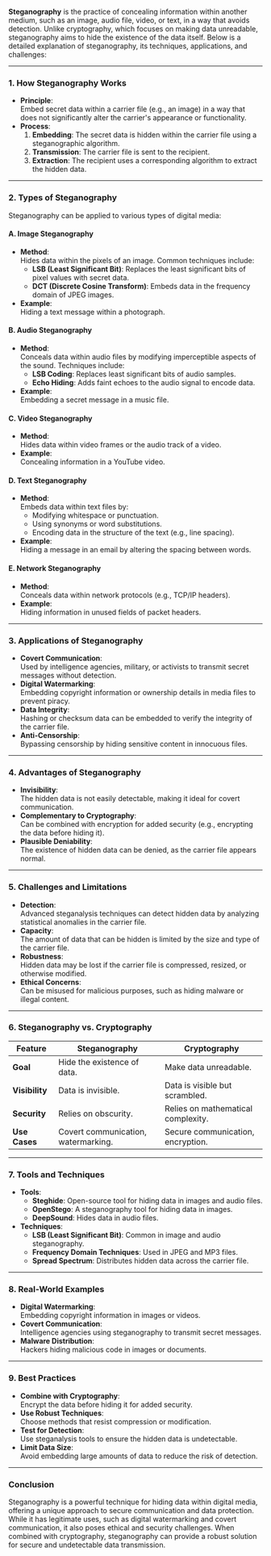 **Steganography** is the practice of concealing information within another medium, such as an image, audio file, video, or text, in a way that avoids detection. Unlike cryptography, which focuses on making data unreadable, steganography aims to hide the existence of the data itself. Below is a detailed explanation of steganography, its techniques, applications, and challenges:

---

### **1. How Steganography Works**
- **Principle**:  
  Embed secret data within a carrier file (e.g., an image) in a way that does not significantly alter the carrier's appearance or functionality.  
- **Process**:  
  1. **Embedding**: The secret data is hidden within the carrier file using a steganographic algorithm.  
  2. **Transmission**: The carrier file is sent to the recipient.  
  3. **Extraction**: The recipient uses a corresponding algorithm to extract the hidden data.  

---

### **2. Types of Steganography**
Steganography can be applied to various types of digital media:

#### **A. Image Steganography**
- **Method**:  
  Hides data within the pixels of an image. Common techniques include:  
  - **LSB (Least Significant Bit)**: Replaces the least significant bits of pixel values with secret data.  
  - **DCT (Discrete Cosine Transform)**: Embeds data in the frequency domain of JPEG images.  
- **Example**:  
  Hiding a text message within a photograph.  

#### **B. Audio Steganography**
- **Method**:  
  Conceals data within audio files by modifying imperceptible aspects of the sound. Techniques include:  
  - **LSB Coding**: Replaces least significant bits of audio samples.  
  - **Echo Hiding**: Adds faint echoes to the audio signal to encode data.  
- **Example**:  
  Embedding a secret message in a music file.  

#### **C. Video Steganography**
- **Method**:  
  Hides data within video frames or the audio track of a video.  
- **Example**:  
  Concealing information in a YouTube video.  

#### **D. Text Steganography**
- **Method**:  
  Embeds data within text files by:  
  - Modifying whitespace or punctuation.  
  - Using synonyms or word substitutions.  
  - Encoding data in the structure of the text (e.g., line spacing).  
- **Example**:  
  Hiding a message in an email by altering the spacing between words.  

#### **E. Network Steganography**
- **Method**:  
  Conceals data within network protocols (e.g., TCP/IP headers).  
- **Example**:  
  Hiding information in unused fields of packet headers.  

---

### **3. Applications of Steganography**
- **Covert Communication**:  
  Used by intelligence agencies, military, or activists to transmit secret messages without detection.  
- **Digital Watermarking**:  
  Embedding copyright information or ownership details in media files to prevent piracy.  
- **Data Integrity**:  
  Hashing or checksum data can be embedded to verify the integrity of the carrier file.  
- **Anti-Censorship**:  
  Bypassing censorship by hiding sensitive content in innocuous files.  

---

### **4. Advantages of Steganography**
- **Invisibility**:  
  The hidden data is not easily detectable, making it ideal for covert communication.  
- **Complementary to Cryptography**:  
  Can be combined with encryption for added security (e.g., encrypting the data before hiding it).  
- **Plausible Deniability**:  
  The existence of hidden data can be denied, as the carrier file appears normal.  

---

### **5. Challenges and Limitations**
- **Detection**:  
  Advanced steganalysis techniques can detect hidden data by analyzing statistical anomalies in the carrier file.  
- **Capacity**:  
  The amount of data that can be hidden is limited by the size and type of the carrier file.  
- **Robustness**:  
  Hidden data may be lost if the carrier file is compressed, resized, or otherwise modified.  
- **Ethical Concerns**:  
  Can be misused for malicious purposes, such as hiding malware or illegal content.  

---

### **6. Steganography vs. Cryptography**
| **Feature**               | **Steganography**                  | **Cryptography**                   |  
|---------------------------|------------------------------------|------------------------------------|  
| **Goal**                  | Hide the existence of data.       | Make data unreadable.             |  
| **Visibility**            | Data is invisible.                | Data is visible but scrambled.    |  
| **Security**              | Relies on obscurity.              | Relies on mathematical complexity.|  
| **Use Cases**             | Covert communication, watermarking.| Secure communication, encryption. |  

---

### **7. Tools and Techniques**
- **Tools**:  
  - **Steghide**: Open-source tool for hiding data in images and audio files.  
  - **OpenStego**: A steganography tool for hiding data in images.  
  - **DeepSound**: Hides data in audio files.  
- **Techniques**:  
  - **LSB (Least Significant Bit)**: Common in image and audio steganography.  
  - **Frequency Domain Techniques**: Used in JPEG and MP3 files.  
  - **Spread Spectrum**: Distributes hidden data across the carrier file.  

---

### **8. Real-World Examples**
- **Digital Watermarking**:  
  Embedding copyright information in images or videos.  
- **Covert Communication**:  
  Intelligence agencies using steganography to transmit secret messages.  
- **Malware Distribution**:  
  Hackers hiding malicious code in images or documents.  

---

### **9. Best Practices**
- **Combine with Cryptography**:  
  Encrypt the data before hiding it for added security.  
- **Use Robust Techniques**:  
  Choose methods that resist compression or modification.  
- **Test for Detection**:  
  Use steganalysis tools to ensure the hidden data is undetectable.  
- **Limit Data Size**:  
  Avoid embedding large amounts of data to reduce the risk of detection.  

---

### **Conclusion**
Steganography is a powerful technique for hiding data within digital media, offering a unique approach to secure communication and data protection. While it has legitimate uses, such as digital watermarking and covert communication, it also poses ethical and security challenges. When combined with cryptography, steganography can provide a robust solution for secure and undetectable data transmission.
